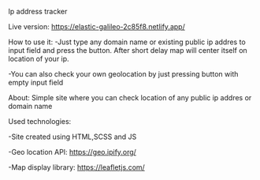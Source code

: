 Ip address tracker

Live version: https://elastic-galileo-2c85f8.netlify.app/

How to use it:
-Just type any domain name or existing public ip addres to input field and press the button. After short delay map will center itself on location of your ip.

-You can also check your own geolocation by just pressing button with empty input field


About:
Simple site where you can check location of any public ip addres or domain name

Used technologies:

-Site created using HTML,SCSS and JS

-Geo location API: https://geo.ipify.org/

-Map display library: https://leafletjs.com/
